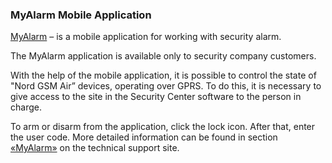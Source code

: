 ### MyAlarm Mobile Application

[MyAlarm](https://play.google.com/store/apps/details?id=ru.cnord.myalarm) – is a mobile application for working with security alarm.

The MyAlarm application is available only to security company customers. 

With the help of the mobile application, it is possible to control the state of "Nord GSM Air” devices, operating over GPRS. To do this, it is necessary to give access to the site in the Security Center software to the person in charge. 

To arm or disarm from the application, click the lock icon. After that, enter the user code. More detailed information can be found in section [«MyAlarm»](https://support.cnord.ru/hc/ru/sections/206265568) on the technical support site.
